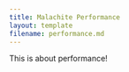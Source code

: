 ```yaml
---
title: Malachite Performance
layout: template
filename: performance.md
--- 
```


This is about performance!
